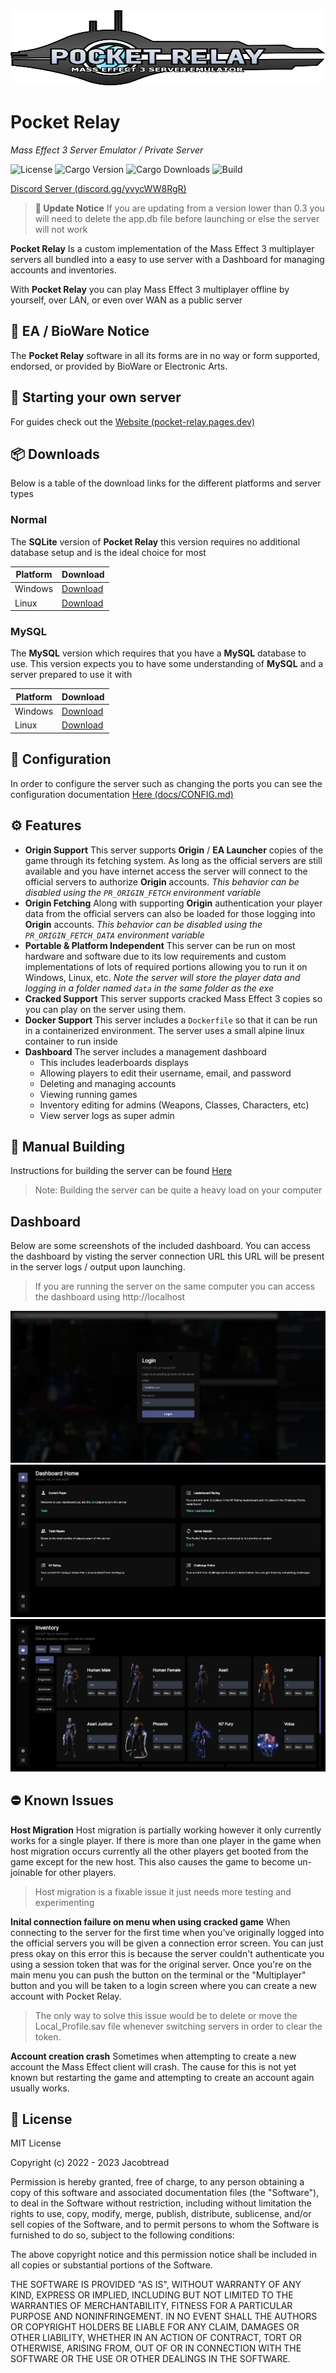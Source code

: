 <img src="https://raw.githubusercontent.com/PocketRelay/.github/main/assets/logo-new-text.svg" width="100%" height="120px">

# Pocket Relay 

*Mass Effect 3 Server Emulator / Private Server*


![License](https://img.shields.io/github/license/PocketRelay/ServerRust?style=for-the-badge)
![Cargo Version](https://img.shields.io/crates/v/pocket-relay?style=for-the-badge)
![Cargo Downloads](https://img.shields.io/crates/d/pocket-relay?style=for-the-badge)
![Build](https://img.shields.io/github/actions/workflow/status/PocketRelay/ServerRust/rust.yml?style=for-the-badge)

[Discord Server (discord.gg/yvycWW8RgR)](https://discord.gg/yvycWW8RgR)


> **📌 Update Notice**
> If you are updating from a version lower than 0.3 you will need to 
> delete the app.db file before launching or else the server will not
> work


**Pocket Relay** Is a custom implementation of the Mass Effect 3 multiplayer servers all bundled into a easy to use server with a Dashboard for managing accounts and inventories.

With **Pocket Relay** you can play Mass Effect 3 multiplayer offline by yourself, over LAN, or even over WAN as a public server 

## 📌 EA / BioWare Notice

The **Pocket Relay** software in all its forms are in no way or form supported, endorsed, or provided by BioWare or Electronic Arts. 

## 📖 Starting your own server

For guides check out the [Website (pocket-relay.pages.dev)](https://pocket-relay.pages.dev/)

## 📦 Downloads

Below is a table of the download links for the different platforms and server types

### Normal

The **SQLite** version of **Pocket Relay** this version requires no additional database setup and is the ideal choice for most 

| Platform | Download                                                                                                |
| -------- | ------------------------------------------------------------------------------------------------------- |
| Windows  | [Download](https://github.com/PocketRelay/ServerRust/releases/latest/download/pocket-relay-windows.exe) |
| Linux    | [Download](https://github.com/PocketRelay/ServerRust/releases/latest/download/pocket-relay-linux)       |

### MySQL

The **MySQL** version which requires that you have a **MySQL** database to use. This version expects you to have some understanding of **MySQL** and a server prepared to use it with

| Platform | Download                                                                                                      |
| -------- | ------------------------------------------------------------------------------------------------------------- |
| Windows  | [Download](https://github.com/PocketRelay/ServerRust/releases/latest/download/pocket-relay-windows-mysql.exe) |
| Linux    | [Download](https://github.com/PocketRelay/ServerRust/releases/latest/download/pocket-relay-linux-mysql)       |



## 🔧 Configuration

In order to configure the server such as changing the ports you can see the
configuration documentation [Here (docs/CONFIG.md)](docs/CONFIG.md)


## ⚙️ Features

- **Origin Support** This server supports **Origin** / **EA Launcher** copies of the game through its fetching system. As long as the official servers are still available and you have internet access the server will connect to the official servers to authorize **Origin** accounts. *This behavior can be disabled using the `PR_ORIGIN_FETCH` environment variable*
- **Origin Fetching** Along with supporting **Origin** authentication your player data from the official servers can also be loaded for those logging into **Origin** accounts. *This behavior can be disabled using the `PR_ORIGIN_FETCH_DATA` environment variable*
- **Portable & Platform Independent** This server can be run on most hardware and software due to its low requirements and custom
implementations of lots of required portions allowing you to run it
on Windows, Linux, etc. *Note the server will store the player data and logging in a folder named `data` in the same folder as the exe*
- **Cracked Support** This server supports cracked Mass Effect 3 copies so you can play on the server using them.
- **Docker Support** This server includes a `Dockerfile` so that it can be run in a containerized environment. The server uses a small alpine linux container to run inside
- **Dashboard** The server includes a management dashboard 
    - This includes leaderboards displays
    - Allowing players to edit their username, email, and password
    - Deleting and managing accounts
    - Viewing running games
    - Inventory editing for admins (Weapons, Classes, Characters, etc)
    - View server logs as super admin

## 🚀 Manual Building

Instructions for building the server can be found [Here](https://github.com/PocketRelay/.github/blob/main/manual/BUILDING.md)

> Note: Building the server can be quite a heavy load on your computer

## Dashboard

Below are some screenshots of the included dashboard. You can access the dashboard by visting the server connection URL this 
URL will be present in the server logs / output upon launching.

> If you are running the server on the same computer you can access the dashboard using http://localhost

![Dashboard Login](images/3.png)
![Dashboard Home](images/1.png)
![Dashboard Inventory](images/2.png)

## ⛔️ Known Issues

**Host Migration** Host migration is partially working however it only currently works
for a single player. If there is more than one player in the game when host migration
occurs currently all the other players get booted from the game except for the new host.
This also causes the game to become un-joinable for other players.

> Host migration is a fixable issue it just needs more testing and experimenting

**Inital connection failure on menu when using cracked game** When connecting to the server
for the first time when you've originally logged into the official servers you will be given
a connection error screen. You can just press okay on this error this is because the server couldn't
authenticate you using a session token that was for the original server. Once you're on
the main menu you can push the button on the terminal or the "Multiplayer" button and you will be
taken to a login screen where you can create a new account with Pocket Relay.

> The only way to solve this issue would be to delete or move the Local_Profile.sav file
> whenever switching servers in order to clear the token.

**Account creation crash** Sometimes when attempting to create a new account the Mass Effect client
will crash. The cause for this is not yet known but restarting the game and attempting to create
an account again usually works.

## 🧾 License

MIT License

Copyright (c) 2022 - 2023 Jacobtread

Permission is hereby granted, free of charge, to any person obtaining a copy
of this software and associated documentation files (the "Software"), to deal
in the Software without restriction, including without limitation the rights
to use, copy, modify, merge, publish, distribute, sublicense, and/or sell
copies of the Software, and to permit persons to whom the Software is
furnished to do so, subject to the following conditions:

The above copyright notice and this permission notice shall be included in all
copies or substantial portions of the Software.

THE SOFTWARE IS PROVIDED "AS IS", WITHOUT WARRANTY OF ANY KIND, EXPRESS OR
IMPLIED, INCLUDING BUT NOT LIMITED TO THE WARRANTIES OF MERCHANTABILITY,
FITNESS FOR A PARTICULAR PURPOSE AND NONINFRINGEMENT. IN NO EVENT SHALL THE
AUTHORS OR COPYRIGHT HOLDERS BE LIABLE FOR ANY CLAIM, DAMAGES OR OTHER
LIABILITY, WHETHER IN AN ACTION OF CONTRACT, TORT OR OTHERWISE, ARISING FROM,
OUT OF OR IN CONNECTION WITH THE SOFTWARE OR THE USE OR OTHER DEALINGS IN THE
SOFTWARE.